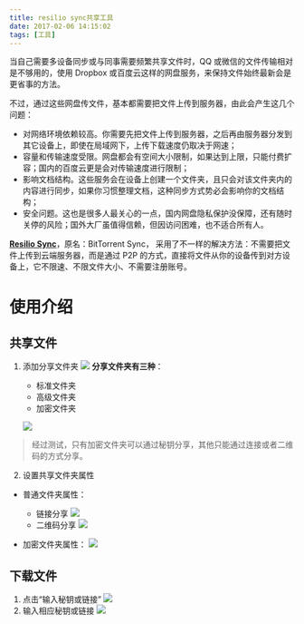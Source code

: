 ```yaml
---
title: resilio sync共享工具
date: 2017-02-06 14:15:02
tags: [工具]
---
```


当自己需要多设备同步或与同事需要频繁共享文件时，QQ 或微信的文件传输相对是不够用的，使用 Dropbox 或百度云这样的网盘服务，来保持文件始终最新会是更省事的方法。

不过，通过这些网盘传文件，基本都需要把文件上传到服务器，由此会产生这几个问题：

* 对网络环境依赖较高。你需要先把文件上传到服务器，之后再由服务器分发到其它设备上，即使在局域网下，上传下载速度仍取决于网速；
* 容量和传输速度受限。网盘都会有空间大小限制，如果达到上限，只能付费扩容；国内的百度云更是会对传输速度进行限制；
* 影响文档结构。这些服务会在设备上创建一个文件夹，且只会对该文件夹内的内容进行同步，如果你习惯整理文档，这种同步方式势必会影响你的文档结构；
* 安全问题。这也是很多人最关心的一点，国内网盘隐私保护没保障，还有随时关停的风险；国外大厂虽值得信赖，但因访问困难，也不适合所有人。

[**Resilio Sync**](https://www.resilio.com)，原名：BitTorrent Sync，
采用了不一样的解决方法：不需要把文件上传到云端服务器，而是通过 P2P 的方式，直接将文件从你的设备传到对方设备上，它不限速、不限文件大小、不需要注册账号。

# 使用介绍

## 共享文件
1. 添加分享文件夹
	![](http://ww1.sinaimg.cn/large/91ddf859gy1fcgsbkwu13j20l8077js2)
**分享文件夹有三种**：
	* 标准文件夹
	* 高级文件夹
	* 加密文件夹
	
	![](http://ww1.sinaimg.cn/large/91ddf859gy1fcgrygzsz6j20le0htq4q)

> 经过测试，只有加密文件夹可以通过秘钥分享，其他只能通过连接或者二维码的方式分享。

2. 设置共享文件夹属性
 * 普通文件夹属性：
      
      + 链接分享
		![](http://ww1.sinaimg.cn/large/91ddf859gy1fcgrmc303bj20le0htdh6)
      + 二维码分享
		![](http://ww1.sinaimg.cn/large/91ddf859gy1fcgsejx39aj20le0htwfp)
 * 加密文件夹属性：
 	![](http://ww1.sinaimg.cn/large/91ddf859gy1fcgsi2w7mfj20le0htwfy)

## 下载文件
1. 点击“输入秘钥或链接”
	![](http://ww1.sinaimg.cn/large/91ddf859gy1fcgrygzsz6j20le0htq4q)
2. 输入相应秘钥或链接
	![](http://ww1.sinaimg.cn/large/91ddf859gy1fcgsko7ehtj20le0ht3zi)


	
